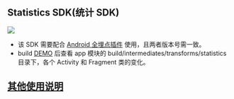 ## Statistics SDK(统计 SDK)
![](https://jitpack.io/v/LevisLv/statistics-sdk.svg)

* 该 SDK 需要配合 [Android 全埋点插件](https://github.com/LevisLv/statistics-gradle-plugin) 使用，且两者版本号需一致。
* build [DEMO](https://github.com/LevisLv/statistics) 后查看 app 模块的 build/intermediates/transforms/statistics 目录下，各个 Activity 和 Fragment 类的变化。

## [其他使用说明](https://github.com/LevisLv/statistics-gradle-plugin#%E4%B8%80%E8%AF%B4%E6%98%8E)
